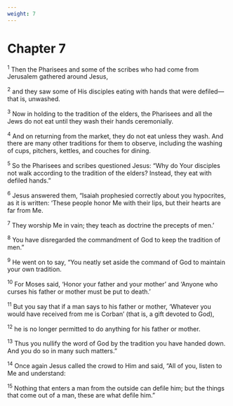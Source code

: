 ```yaml
---
weight: 7
---
```


# Chapter 7

<sup>1</sup> Then the Pharisees and some of the scribes who had come from Jerusalem gathered around Jesus, 

<sup>2</sup> and they saw some of His disciples eating with hands that were defiled—that is, unwashed. 

<sup>3</sup> Now in holding to the tradition of the elders, the Pharisees and all the Jews do not eat until they wash their hands ceremonially. 

<sup>4</sup> And on returning from the market, they do not eat unless they wash. And there are many other traditions for them to observe, including the washing of cups, pitchers, kettles, and couches for dining. 

<sup>5</sup> So the Pharisees and scribes questioned Jesus: “Why do Your disciples not walk according to the tradition of the elders? Instead, they eat with defiled hands.” 

<sup>6</sup> Jesus answered them, “Isaiah prophesied correctly about you hypocrites, as it is written: ‘These people honor Me with their lips, but their hearts are far from Me. 

<sup>7</sup> They worship Me in vain; they teach as doctrine the precepts of men.’ 

<sup>8</sup> You have disregarded the commandment of God to keep the tradition of men.” 

<sup>9</sup> He went on to say, “You neatly set aside the command of God to maintain your own tradition. 

<sup>10</sup> For Moses said, ‘Honor your father and your mother’ and ‘Anyone who curses his father or mother must be put to death.’ 

<sup>11</sup> But you say that if a man says to his father or mother, ‘Whatever you would have received from me is Corban’ (that is, a gift devoted to God), 

<sup>12</sup> he is no longer permitted to do anything for his father or mother. 

<sup>13</sup> Thus you nullify the word of God by the tradition you have handed down. And you do so in many such matters.” 

<sup>14</sup> Once again Jesus called the crowd to Him and said, “All of you, listen to Me and understand: 

<sup>15</sup> Nothing that enters a man from the outside can defile him; but the things that come out of a man, these are what defile him.” 


